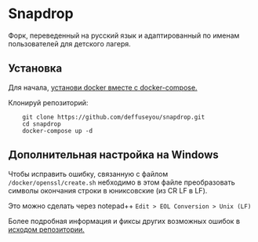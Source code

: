 # Snapdrop 

Форк, переведенный на русский язык и адаптированный по именам пользователей для детского лагеря.

## Установка

Для начала, [установи docker вместе с docker-compose.](https://docs.docker.com/compose/install/)

Клонируй репозиторий:
```
    git clone https://github.com/deffuseyou/snapdrop.git
    cd snapdrop
    docker-compose up -d
```
## Дополнительная настройка на Windows

Чтобы исправить ошибку, связанную с файлом ```/docker/openssl/create.sh``` небходимо в этом файле преобразовать символы окончания строки в юниксовские (из CR LF в LF).

Это можно сделать через notepad++
```Edit > EOL Conversion > Unix (LF)```




Более подробная информация и фиксы других возможных ошибок в [исходом репозитории.](https://github.com/RobinLinus/snapdrop)
